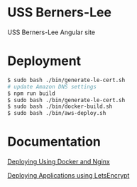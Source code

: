 # USS Berners-Lee
USS Berners-Lee Angular site

# Deployment
```bash
$ sudo bash ./bin/generate-le-cert.sh
# update Amazon DNS settings
$ npm run build
$ sudo bash ./bin/generate-le-cert.sh
$ sudo bash ./bin/docker-build.sh
$ sudo bash ./bin/aws-deploy.sh
```

# Documentation
[Deploying Using Docker and Nginx](https://levelup.gitconnected.com/deploying-your-ui-applications-using-docker-and-nginx-b65ffa8f744e)

[Deploying Applications using LetsEncrypt](https://levelup.gitconnected.com/deploying-ssl-enabled-react-angular-vue-applications-to-aws-using-lets-encrypt-a7aff5a417ee)